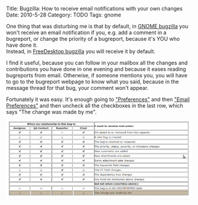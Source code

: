 Title: Bugzilla: How to receive email notifications with your own changes
Date: 2010-5-28
Category: TODO
Tags: gnome

One thing that was disturbing me is that by default, in [GNOME bugzilla](https://bugzilla.gnome.org/) you won't receive an email
notification if you, e.g. add a comment in a bugreport, or change the priority of a bugreport, because it's YOU who have done it.  
Instead, in [FreeDesktop bugzilla](https://bugs.freedesktop.org/) you will receive it by default.

I find it useful, because you can follow in your mailbox all the changes and contributions you have done in one evening and because it eases
reading bugreports from email. Otherwise, if someone mentions you, you will have to go to the bugreport webpage to know what you said,
because in the message thread for that bug, your comment won't appear.

Fortunately it was easy. It's enough going to ["Preferences"](https://bugzilla.gnome.org/userprefs.cgi) and then ["Email
Preferences"](https://bugzilla.gnome.org/userprefs.cgi?tab=email) and then uncheck all the checkboxes in the last row, which says "The
change was made by me".

[![](/img/receiving_mails_with_your_changes1.png)](/img/receiving_mails_with_your_changes1.png)
